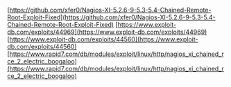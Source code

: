 [https://github.com/xfer0/Nagios-XI-5.2.6-9-5.3-5.4-Chained-Remote-Root-Exploit-Fixed](https://github.com/xfer0/Nagios-XI-5.2.6-9-5.3-5.4-Chained-Remote-Root-Exploit-Fixed)
[https://www.exploit-db.com/exploits/44969](https://www.exploit-db.com/exploits/44969)
[https://www.exploit-db.com/exploits/44560](https://www.exploit-db.com/exploits/44560)
[https://www.rapid7.com/db/modules/exploit/linux/http/nagios_xi_chained_rce_2_electric_boogaloo](https://www.rapid7.com/db/modules/exploit/linux/http/nagios_xi_chained_rce_2_electric_boogaloo)
